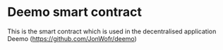 # Deemo smart contract

This is the smart contract which is used in the decentralised application Deemo (https://github.com/JonWofr/deemo)
